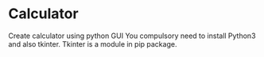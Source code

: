 # Calculator
Create calculator using  python GUI
You compulsory need to install Python3 and also tkinter.
Tkinter is a module in pip package.
